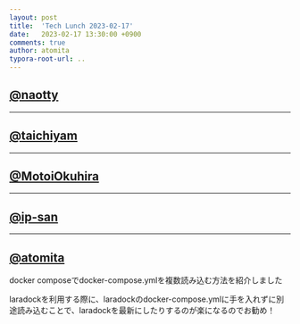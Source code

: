 ```yaml
---
layout: post
title:  'Tech Lunch 2023-02-17'
date:   2023-02-17 13:30:00 +0900
comments: true
author: atomita
typora-root-url: ..
---
```



## [@naotty](https://github.com/naotty)

---


## [@taichiyam](https://github.com/taichiyam)


---

## [@MotoiOkuhira](https://github.com/MotoiOkuhira)


---

## [@ip-san](https://github.com/ip-san)


---

## [@atomita](https://github.com/atomita)

docker composeでdocker-compose.ymlを複数読み込む方法を紹介しました

laradockを利用する際に、laradockのdocker-compose.ymlに手を入れずに別途読み込むことで、laradockを最新にしたりするのが楽になるのでお勧め！
